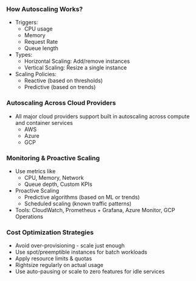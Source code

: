 ### How Autoscaling Works?

- Triggers:
	- CPU usage
	- Memory
	- Request Rate
	- Queue length
- Types:
	- Horizontal Scaling: Add/remove instances
	- Vertical Scaling: Resize a single instance
- Scaling Policies:
	- Reactive (based on thresholds)
	- Predictive (based on trends)
### Autoscaling Across Cloud Providers

- All major cloud providers support built in autoscaling across compute and container services
	- AWS
	- Azure
	- GCP
### Monitoring & Proactive Scaling

- Use metrics like
	- CPU, Memory, Network
	- Queue depth, Custom KPIs
- Proactive Scaling
	- Predictive algorithms (based on ML or trends)
	- Scheduled scaling (known traffic patterns)
- Tools: CloudWatch, Prometheus + Grafana, Azure Monitor, GCP Operations
### Cost Optimization Strategies

- Avoid over-provisioning - scale just enough
- Use spot/preemptible instances for batch workloads
- Apply resource limits & quotas
- Rightsize regularly on actual usage
- Use auto-pausing or scale to zero features for idle services